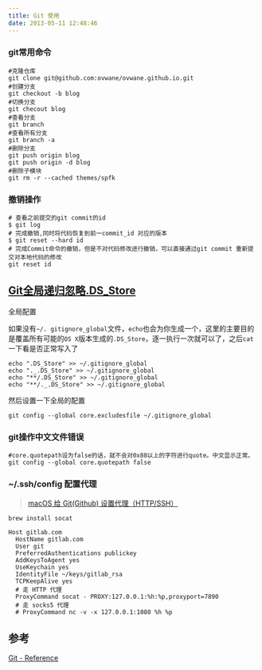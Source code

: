 ```yaml
---
title: Git 使用
date: 2013-05-11 12:48:46
---
```




### git常用命令

```shell
#克隆仓库
git clone git@github.com:ovwane/ovwane.github.io.git
#创建分支
git checkout -b blog
#切换分支
git checout blog
#查看分支
git branch
#查看所有分支
git branch -a
#删除分支
git push origin blog
git push origin -d blog
#删除子模块
git rm -r --cached themes/spfk
```



### 撤销操作

```shell
# 查看之前提交的git commit的id 
$ git log 
# 完成撤销,同时将代码恢复到前一commit_id 对应的版本 
$ git reset --hard id
# 完成Commit命令的撤销，但是不对代码修改进行撤销，可以直接通过git commit 重新提交对本地代码的修改
git reset id
```



## [Git全局递归忽略.DS_Store](http://chen-tao.github.io/2017/09/24/Git%E5%85%A8%E5%B1%80%E9%80%92%E5%BD%92%E5%BF%BD%E7%95%A5-DS-Store/)

全局配置

如果没有`~/. gitignore_global`文件，`echo`也会为你生成一个，这里的主要目的是覆盖所有可能的`OS X`版本生成的`.DS_Store`，逐一执行一次就可以了，之后`cat`一下看是否正常写入了

```shell
echo ".DS_Store" >> ~/.gitignore_global
echo "._.DS_Store" >> ~/.gitignore_global
echo "**/.DS_Store" >> ~/.gitignore_global
echo "**/._.DS_Store" >> ~/.gitignore_global
```

然后设置一下全局的配置

```shell
git config --global core.excludesfile ~/.gitignore_global
```


### git操作中文文件错误

```shell
#core.quotepath设为false的话，就不会对0x80以上的字符进行quote。中文显示正常。
git config --global core.quotepath false
```



### ~/.ssh/config 配置代理

>  [macOS 给 Git(Github) 设置代理（HTTP/SSH）](https://gist.github.com/chuyik/02d0d37a49edc162546441092efae6a1) 

```
brew install socat
```

```
Host gitlab.com
  HostName gitlab.com
  User git
  PreferredAuthentications publickey
  AddKeysToAgent yes
  UseKeychain yes
  IdentityFile ~/keys/gitlab_rsa
  TCPKeepAlive yes
  # 走 HTTP 代理
  ProxyCommand socat - PROXY:127.0.0.1:%h:%p,proxyport=7890
  # 走 socks5 代理
  # ProxyCommand nc -v -x 127.0.0.1:1080 %h %p
```



## 参考

 [Git - Reference](https://git-scm.com/docs) 
